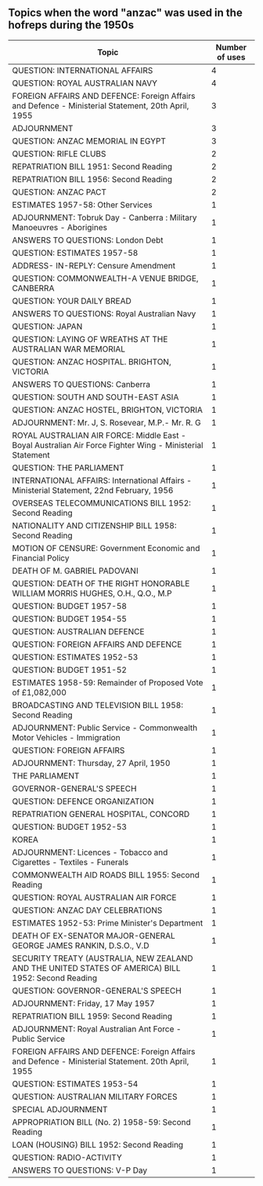 ## Topics when the word "anzac" was used in the hofreps during the 1950s

| Topic | Number of uses |
|--------------|----------------|
|QUESTION: INTERNATIONAL AFFAIRS|4|
|QUESTION: ROYAL AUSTRALIAN NAVY|4|
|FOREIGN AFFAIRS AND DEFENCE: Foreign Affairs and Defence - Ministerial Statement, 20th April, 1955|3|
|ADJOURNMENT|3|
|QUESTION: ANZAC MEMORIAL IN EGYPT|3|
|QUESTION: RIFLE CLUBS|2|
|REPATRIATION BILL 1951: Second Reading|2|
|REPATRIATION BILL 1956: Second Reading|2|
|QUESTION: ANZAC PACT|2|
|ESTIMATES 1957-58: Other Services|1|
|ADJOURNMENT: Tobruk Day - Canberra : Military Manoeuvres - Aborigines|1|
|ANSWERS TO QUESTIONS: London Debt|1|
|QUESTION: ESTIMATES 1957-58|1|
|ADDRESS- IN-REPLY: Censure Amendment|1|
|QUESTION: COMMONWEALTH-A VENUE BRIDGE, CANBERRA|1|
|QUESTION: YOUR DAILY BREAD|1|
|ANSWERS TO QUESTIONS: Royal Australian Navy|1|
|QUESTION: JAPAN|1|
|QUESTION: LAYING OF WREATHS AT THE AUSTRALIAN WAR MEMORIAL|1|
|QUESTION: ANZAC HOSPITAL. BRIGHTON, VICTORIA|1|
|ANSWERS TO QUESTIONS: Canberra|1|
|QUESTION: SOUTH AND SOUTH-EAST ASIA|1|
|QUESTION: ANZAC HOSTEL, BRIGHTON, VICTORIA|1|
|ADJOURNMENT: Mr. J, S. Rosevear, M.P.- Mr. R. G|1|
|ROYAL AUSTRALIAN AIR FORCE: Middle East - Boyal Australian Air Force Fighter Wing - Ministerial Statement|1|
|QUESTION: THE PARLIAMENT|1|
|INTERNATIONAL AFFAIRS: International Affairs - Ministerial Statement, 22nd February, 1956|1|
|OVERSEAS TELECOMMUNICATIONS BILL 1952: Second Reading|1|
|NATIONALITY AND CITIZENSHIP BILL 1958: Second Reading|1|
|MOTION OF CENSURE: Government Economic and Financial Policy|1|
|DEATH OF M. GABRIEL PADOVANI|1|
|QUESTION: DEATH OF THE RIGHT HONORABLE WILLIAM MORRIS HUGHES, O.H., Q.O., M.P|1|
|QUESTION: BUDGET 1957-58|1|
|QUESTION: BUDGET 1954-55|1|
|QUESTION: AUSTRALIAN DEFENCE|1|
|QUESTION: FOREIGN AFFAIRS AND DEFENCE|1|
|QUESTION: ESTIMATES 1952-53|1|
|QUESTION: BUDGET 1951-52|1|
|ESTIMATES 1958-59: Remainder of Proposed Vote of £1,082,000|1|
|BROADCASTING AND TELEVISION BILL 1958: Second Reading|1|
|ADJOURNMENT: Public Service - Commonwealth Motor Vehicles - Immigration|1|
|QUESTION: FOREIGN AFFAIRS|1|
|ADJOURNMENT: Thursday, 27 April, 1950|1|
|THE PARLIAMENT|1|
|GOVERNOR-GENERAL'S SPEECH|1|
|QUESTION: DEFENCE ORGANIZATION|1|
|REPATRIATION GENERAL HOSPITAL, CONCORD|1|
|QUESTION: BUDGET 1952-53|1|
|KOREA|1|
|ADJOURNMENT: Licences - Tobacco and Cigarettes - Textiles - Funerals|1|
|COMMONWEALTH AID ROADS BILL 1955: Second Reading|1|
|QUESTION: ROYAL AUSTRALIAN AIR FORCE|1|
|QUESTION: ANZAC DAY CELEBRATIONS|1|
|ESTIMATES 1952-53: Prime Minister's Department|1|
|DEATH OF EX-SENATOR MAJOR-GENERAL GEORGE JAMES RANKIN, D.S.O., V.D|1|
|SECURITY TREATY (AUSTRALIA, NEW ZEALAND AND THE UNITED STATES OF AMERICA) BILL 1952: Second Reading|1|
|QUESTION: GOVERNOR-GENERAL'S SPEECH|1|
|ADJOURNMENT: Friday, 17 May 1957|1|
|REPATRIATION BILL 1959: Second Reading|1|
|ADJOURNMENT: Royal Australian Ant Force - Public Service|1|
|FOREIGN AFFAIRS AND DEFENCE: Foreign Affairs and Defence - Ministerial Statement. 20th April, 1955|1|
|QUESTION: ESTIMATES 1953-54|1|
|QUESTION: AUSTRALIAN MILITARY FORCES|1|
|SPECIAL ADJOURNMENT|1|
|APPROPRIATION BILL (No. 2) 1958-59: Second Reading|1|
|LOAN (HOUSING) BILL 1952: Second Reading|1|
|QUESTION: RADIO-ACTIVITY|1|
|ANSWERS TO QUESTIONS: V-P Day|1|
